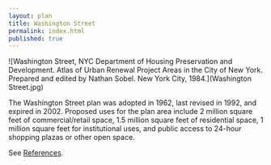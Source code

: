 ```yaml
---
layout: plan
title: Washington Street
permalink: index.html
published: true
---
```


<!---![Washington Street, NYC Department of Housing Preservation and Development. Community Development Progress Report: 1968. Prepared and edited by Nathan Sobel. New York City, 1968.](Washington St 1968 I.png)
![Washington Street, NYC Department of Housing Preservation and Development. Community Development Progress Report: 1968. Prepared and edited by Nathan Sobel. New York City, 1968.](Washington St 1968 II.png)-->
![Washington Street, NYC Department of Housing Preservation and Development. Atlas of Urban Renewal Project Areas in the City of New York. Prepared and edited by Nathan Sobel. New York City, 1984.](Washington Street.jpg)

The Washington Street plan was adopted in 1962, last revised in 1992, and expired in 2002. Proposed uses for the plan area include 2 million square feet of commercial/retail space, 1.5 million square feet of residential space, 1 million square feet for institutional uses, and public access to 24-hour shopping plazas or other open space.

See [References](http://www.urbanreviewer.org/#page=references.html).
